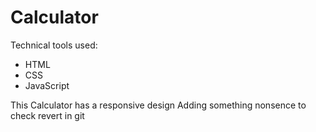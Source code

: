 # Calculator 
Technical tools used:
* HTML
* CSS
* JavaScript

This Calculator has a responsive design
Adding something nonsence to check revert in git 
